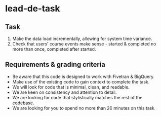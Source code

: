 # lead-de-task

## Task

1. Make the data load incrementally, allowing for system time variance.
2. Check that users' course events make sense - started & completed no more than once, completed after started.

## Requirements & grading criteria

- Be aware that this code is designed to work with Fivetran & BigQuery.
- Make use of the existing code to gain context to complete the task.
- We will look for code that is minimal, clean, and readable.
- We are keen on consistency and attention to detail.
- We are looking for code that stylistically matches the rest of the codebase.
- We are looking for you to spend no more than 20 minutes on this task.
